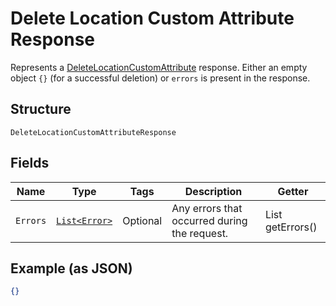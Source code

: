 
# Delete Location Custom Attribute Response

Represents a [DeleteLocationCustomAttribute](../../doc/api/location-custom-attributes.md#delete-location-custom-attribute) response.
Either an empty object `{}` (for a successful deletion) or `errors` is present in the response.

## Structure

`DeleteLocationCustomAttributeResponse`

## Fields

| Name | Type | Tags | Description | Getter |
|  --- | --- | --- | --- | --- |
| `Errors` | [`List<Error>`](../../doc/models/error.md) | Optional | Any errors that occurred during the request. | List<Error> getErrors() |

## Example (as JSON)

```json
{}
```

